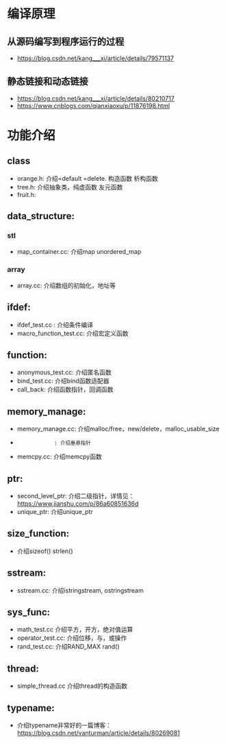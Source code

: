 # 编译原理

## 从源码编写到程序运行的过程
-    https://blog.csdn.net/kang___xi/article/details/79571137

## 静态链接和动态链接
-    https://blog.csdn.net/kang___xi/article/details/80210717
-    https://www.cnblogs.com/qianxiaoxu/p/11876198.html

# 功能介绍
## class
- orange.h: 介绍=default =delete. 构造函数 析构函数
- tree.h: 介绍抽象类，纯虚函数 友元函数
- fruit.h:

## data_structure:
### stl
- map_container.cc: 介绍map unordered_map
### array
- array.cc: 介绍数组的初始化，地址等

## ifdef:
- ifdef_test.cc : 介绍条件编译
- macro_function_test.cc: 介绍宏定义函数

## function:
- anonymous_test.cc: 介绍匿名函数
- bind_test.cc: 介绍bind函数适配器
- call_back: 介绍函数指针，回调函数

## memory_manage:
- memory_manage.cc: 介绍malloc/free，new/delete，malloc_usable_size
-                 : 介绍垂悬指针
- memcpy.cc: 介绍memcpy函数

## ptr:
- second_level_ptr: 介绍二级指针，详情见：https://www.jianshu.com/p/86a60851636d
- unique_ptr: 介绍unique_ptr

## size_function:
- 介绍sizeof() strlen()

## sstream:
- sstream.cc: 介绍istringstream, ostringstream

## sys_func: 
- math_test.cc 介绍平方，开方，绝对值运算
- operator_test.cc: 介绍位移，与，或操作
- rand_test.cc: 介绍RAND_MAX rand()

## thread:
- simple_thread.cc 介绍thread的构造函数

## typename:
- 介绍typename非常好的一篇博客：https://blog.csdn.net/vanturman/article/details/80269081
